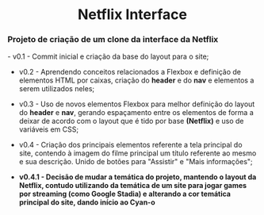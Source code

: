 <h1 align="center">Netflix Interface</h1>

<h3>Projeto de criação de um clone da interface da Netflix</h3>
- v0.1 - Commit inicial e criação da base do layout para o site;
      
- v0.2 - Aprendendo conceitos relacionados a Flexbox e definição de elementos HTML por caixas, 
criação do **header** e do **nav** e elementos a serem utilizados neles;
      
- v0.3 - Uso de novos elementos Flexbox para melhor definição do layout do **header** e **nav**, gerando espaçamento entre
os elementos de forma a deixar de acordo com o layout que é tido por base **(Netflix)** e uso de variáveis em CSS;
      
- v0.4 - Criação dos principais elementos referente a tela principal do site, contendo à imagem do filme principal
um título referente ao mesmo e sua descrição. Unido de botões para "Assistir" e "Mais informações";

- **v0.4.1 - Decisão de mudar a temática do projeto, mantendo o layout da Netflix, contudo utilizando da temática de
um site para jogar games por streaming (como Google Stadia) e alterando a cor temática principal do site, dando
início ao Cyan-o**
